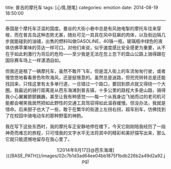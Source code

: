 title: 普吉的摩托车
tags: [心情,随笔]
categories: emotion
date: 2014-08-19 18:50:00

---

<script type="text/javascript" src="http://www.xiami.com/widget/player-single?uid=0&sid=380884&mode=js"></script>

泰国是个摩托车泛滥的国度。曼谷的大街小巷中总是有风驰电掣的摩托车往来穿梭，而在普吉岛这种态势尤甚，随处可见一具具在风中狂飙的肉体，以及街边隔几步就能碰到的油铺，出售的燃料叫做GASOLINE，40铢一瓶，玻璃瓶中绿色的液体仿佛苹果味的芬达一样可口。对他们来说，似乎速度感比安全感更为重要，从不在乎如此刺激行为背后的危险——至少我是无法在忽上忽下的盘山公路上骑得跟在国际赛车场上一样潇洒自如。

但我还是租了一辆摩托车，虽然不敢开飞车，但是混入街上的车流匆匆行驶，或者慢悠悠地看看景色吹吹海风，还是挺惬意的。虽然总是迷路，但兜兜转转总是还能找回来，只怪这里有太多单行道，一旦错过一个路口，要回到原点就又得绕一个大圈。我最远的骑行距离是从芭东海滩到普吉镇，十多公里的路程大多是山路，骑得我小心翼翼颤颤巍巍，甚至让我有种感觉——每一个从我身边飞驰而过的老司机可能都会嘲笑我居然把如此野性的交通工具驾驭得如此温吞缓慢。但没办法，我就是惜命。后来胆子也大了一些，敢于在繁华的街道上左拐右拐，超车别车，仿佛找到了在校园中骑电动车的那种野蛮的神韵。

我在写下这些东西时，我的摩托车正安静地停在楼下，今天它刚刚陪我经历了一段神奇而难忘的旅程，只可惜我的文字水平无法将其中的精彩和美好描写出来，那么它就只能遗憾地留存在我心里了。

<center>![2014年8月17日@芭东海滩]({{BASE_PATH}}/images/02c7b1d3ad64ee04bb1875f1bdb226b2a49d2a92.jpg)</center>
